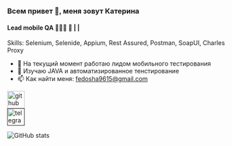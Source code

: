 ### Всем привет 👋, меня зовут Катерина
#### Lead mobile QA 👩🏻‍💻 🐞 |  | 

Skills: Selenium, Selenide, Appium, Rest Assured, Postman, SoapUI, Charles Proxy

- 🔭 На текущий момент работаю лидом мобильного тестирования
- 🌱 Изучаю JAVA и автоматизированное тенстирование 
- 📫 Как найти меня: fedosha9615@gmail.com

[<img src='https://cdn.jsdelivr.net/npm/simple-icons@3.0.1/icons/github.svg' alt='github' height='40'>](https://github.com/astashkina-ea)  
[<img src='https://cdn.jsdelivr.net/npm/simple-icons@3.0.1/icons/telegram.svg' alt='telegram' height='40'>]()  

![GitHub stats](https://github-readme-stats.vercel.app/api?username=astashkina-ea&show_icons=true)  

<!--
### Hi there 👋
**astashkina-ea/astashkina-ea** is a ✨ _special_ ✨ repository because its `README.md` (this file) appears on your GitHub profile.

Here are some ideas to get you started:

- 🔭 I’m currently working on ...
- 🌱 I’m currently learning ...
- 👯 I’m looking to collaborate on ...
- 🤔 I’m looking for help with ...
- 💬 Ask me about ...
- 📫 How to reach me: ...
- ⚡ Fun fact: ...
-->
